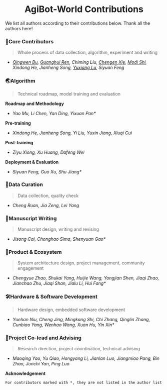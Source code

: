 <div align="center">

# AgiBot-World Contributions

</div>

We list all authors according to their contributions below. Thank all the authors here!

### 🌟Core Contributors
> Whole process of data collection, algorithm, experiment and writing

 - *[Qingwen Bu](https://scholar.google.com/citations?user=-JCRysgAAAAJ&hl=zh-CN), [Guanghui Ren](https://scholar.google.com/citations?hl=zh-CN&user=oqN1dA8AAAAJ), Chiming Liu, [Chengen Xie](https://scholar.google.com/citations?hl=zh-CN&user=-Sk1x_gAAAAJ), [Modi Shi](https://github.com/ModiShi), Xindong He, Jianheng Song, [Yuxiang Lu](https://scholar.google.com/citations?hl=zh-CN&user=7m-TOp8AAAAJ), Siyuan Feng* 


### 🌏Algorithm
> Technical roadmap, model training and evaluation<br>

**Roadmap and Methodology** <br>
- *Yao Mu, Li Chen, Yan Ding, Yixuan Pan\** <br>
  
**Pre-training** <br>
- *Xindong He, Jianheng Song, Yi Liu, Yuxin Jiang, Xiuqi Cui* <br>

**Post-training** <br>
- *Ziyu Xiong, Xu Huang, Dafeng Wei* <br>

**Deployment & Evaluation** <br>
- *Siyuan Feng, Guo Xu, Shu Jiang\** <br>

### 🦾Data Curation
> Data collection, quality check
- *Cheng Ruan, Jia Zeng, Lei Yang*

### 📖Manuscript Writing
> Manuscript design, writing and revising
- *Jisong Cai, Chonghao Sima, Shenyuan Gao\**

### 💫Product & Ecosystem
> System architecture design, project management, community engagement
- *Chengyue Zhao, Shukai Yang, Huijie Wang, Yongjian Shen, Jiaqi Zhao, Jianchao Zhu, Jiaqi Shan, Jialu Li, Hui Fang\**

### 🛠️Hardware & Software Development
> Hardware design, embedded software development
- *Yuehan Niu, Cheng Jing, Mingkang Shi, Chi Zhang, Qinglin Zhang, Cunbiao Yang, Wenhao Wang, Xuan Hu, Yin Xin\**

### 🚀Project Co-lead and Advising
> Research direction, project coordination, technical advising
- *Maoqing Yao, Yu Qiao, Hongyang Li, Jianlan Luo, Jiangmiao Pang, Bin Zhao, Junchi Yan, Ping Luo*

**Acknowledgement**

```markdown
For contributors marked with *, they are not listed in the author list due to number restrictions but still remain actual contributors to the project.
```

